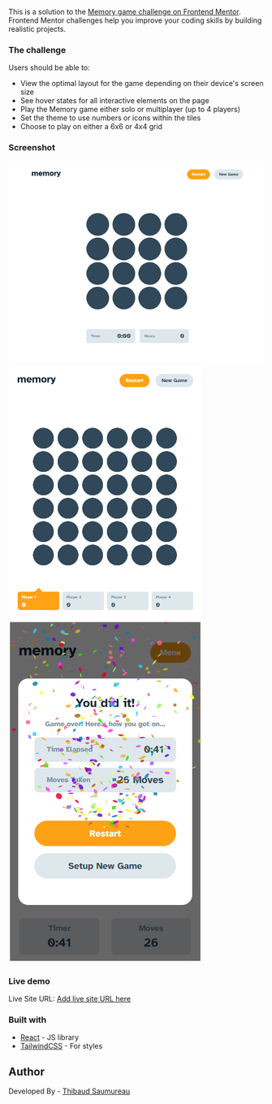 This is a solution to the [Memory game challenge on Frontend Mentor](https://www.frontendmentor.io/challenges/memory-game-vse4WFPvM). Frontend Mentor challenges help you improve your coding skills by building realistic projects. 

### The challenge

Users should be able to:

- View the optimal layout for the game depending on their device's screen size
- See hover states for all interactive elements on the page
- Play the Memory game either solo or multiplayer (up to 4 players)
- Set the theme to use numbers or icons within the tiles
- Choose to play on either a 6x6 or 4x4 grid

### Screenshot

![](screenshots\memories_small.png)
![](screenshots\memories_multi_large.png)
![](screenshots\memories_phone_gameover.png)

### Live demo

Live Site URL: [Add live site URL here](https://your-live-site-url.com)

### Built with

- [React](https://reactjs.org/) - JS library
- [TailwindCSS](https://styled-components.com/) - For styles

## Author

Developed By  - [Thibaud Saumureau](https://portfolio-thibauds.vercel.app/)

